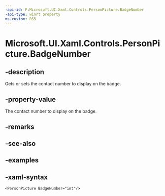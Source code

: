 ```yaml
---
-api-id: P:Microsoft.UI.Xaml.Controls.PersonPicture.BadgeNumber
-api-type: winrt property
ms.custom: RS5
---
```

<!-- Property syntax.
public int BadgeNumber { get;  set; }
-->

# Microsoft.UI.Xaml.Controls.PersonPicture.BadgeNumber


## -description

Gets or sets the contact number to display on the badge.


## -property-value

The contact number to display on the badge.


## -remarks


## -see-also


## -examples


## -xaml-syntax

```xaml
<PersonPicture BadgeNumber="int"/>
```


